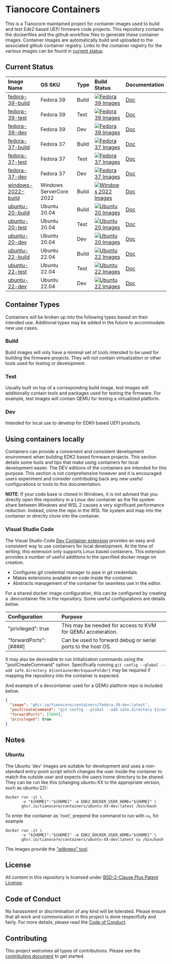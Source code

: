 # Tianocore Containers

This is a Tianocore maintained project for container images used to build and
test Edk2 based UEFI firmware code projects. This repository contains the
dockerfiles and the github workflow files to generate these container images.
Container images are automatically build and uploaded to the associated github
container registry. Links to the container registry for the various images can
be found in [current status](#Current-Status).

## Current Status

| Image Name                                                                                                   | OS SKU                  | Type  | Build Status                                                                                                                                                                                 | Documentation                 |
| :---------                                                                                                   | :-----                  | :---  | :-----------                                                                                                                                                                                 | :----                         |
| [fedora-39-build](https://github.com/tianocore/containers/pkgs/container/containers%2Ffedora-39-build)       | Fedora 39               | Build | [![Fedora 39 Images](https://github.com/tianocore/containers/actions/workflows/Fedora-39.yaml/badge.svg)](https://github.com/tianocore/containers/actions/workflows/Fedora-39.yaml)          | [Doc](Fedora-39/Readme.md)    |
| [fedora-39-test](https://github.com/tianocore/containers/pkgs/container/containers%2Ffedora-39-test)         | Fedora 39               | Test  | [![Fedora 39 Images](https://github.com/tianocore/containers/actions/workflows/Fedora-39.yaml/badge.svg)](https://github.com/tianocore/containers/actions/workflows/Fedora-39.yaml)          | [Doc](Fedora-39/Readme.md)    |
| [fedora-39-dev](https://github.com/tianocore/containers/pkgs/container/containers%2Ffedora-39-dev)           | Fedora 39               | Dev   | [![Fedora 39 Images](https://github.com/tianocore/containers/actions/workflows/Fedora-39.yaml/badge.svg)](https://github.com/tianocore/containers/actions/workflows/Fedora-39.yaml)          | [Doc](Fedora-39/Readme.md)    |
| [fedora-37-build](https://github.com/tianocore/containers/pkgs/container/containers%2Ffedora-37-build)       | Fedora 37               | Build | [![Fedora 37 Images](https://github.com/tianocore/containers/actions/workflows/Fedora-37.yaml/badge.svg)](https://github.com/tianocore/containers/actions/workflows/Fedora-37.yaml)          | [Doc](Fedora-37/Readme.md)    |
| [fedora-37-test](https://github.com/tianocore/containers/pkgs/container/containers%2Ffedora-37-test)         | Fedora 37               | Test  | [![Fedora 37 Images](https://github.com/tianocore/containers/actions/workflows/Fedora-37.yaml/badge.svg)](https://github.com/tianocore/containers/actions/workflows/Fedora-37.yaml)          | [Doc](Fedora-37/Readme.md)    |
| [fedora-37-dev](https://github.com/tianocore/containers/pkgs/container/containers%2Ffedora-37-dev)           | Fedora 37               | Dev   | [![Fedora 37 Images](https://github.com/tianocore/containers/actions/workflows/Fedora-37.yaml/badge.svg)](https://github.com/tianocore/containers/actions/workflows/Fedora-37.yaml)          | [Doc](Fedora-37/Readme.md)    |
| [windows-2022-build](https://github.com/tianocore/containers/pkgs/container/containers%2Fwindows-2022-build) | Windows ServerCore 2022 | Build | [![Windows 2022 Images](https://github.com/tianocore/containers/actions/workflows/Windows-2022.yaml/badge.svg)](https://github.com/tianocore/containers/actions/workflows/Windows-2022.yaml) | [Doc](Windows-2022/Readme.md) |
| [ubuntu-20-build](https://github.com/tianocore/containers/pkgs/container/containers%2Fubuntu-20-build)       | Ubuntu 20.04            | Build | [![Ubuntu 20 Images](https://github.com/tianocore/containers/actions/workflows/Ubuntu-20.yaml/badge.svg)](https://github.com/tianocore/containers/actions/workflows/Ubuntu-20.yaml)          | [Doc](Ubuntu-20/Readme.md)    |
| [ubuntu-20-test](https://github.com/tianocore/containers/pkgs/container/containers%2Fubuntu-20-test)         | Ubuntu 20.04            | Test  | [![Ubuntu 20 Images](https://github.com/tianocore/containers/actions/workflows/Ubuntu-20.yaml/badge.svg)](https://github.com/tianocore/containers/actions/workflows/Ubuntu-20.yaml)          | [Doc](Ubuntu-20/Readme.md)    |
| [ubuntu-20-dev](https://github.com/tianocore/containers/pkgs/container/containers%2Fubuntu-20-dev)           | Ubuntu 20.04            | Dev   | [![Ubuntu 20 Images](https://github.com/tianocore/containers/actions/workflows/Ubuntu-20.yaml/badge.svg)](https://github.com/tianocore/containers/actions/workflows/Ubuntu-20.yaml)          | [Doc](Ubuntu-20/Readme.md)    |
| [ubuntu-22-build](https://github.com/tianocore/containers/pkgs/container/containers%2Fubuntu-22-build)       | Ubuntu 22.04            | Build | [![Ubuntu 22 Images](https://github.com/tianocore/containers/actions/workflows/Ubuntu-22.yaml/badge.svg)](https://github.com/tianocore/containers/actions/workflows/Ubuntu-22.yaml)          | [Doc](Ubuntu-22/Readme.md)    |
| [ubuntu-22-test](https://github.com/tianocore/containers/pkgs/container/containers%2Fubuntu-22-test)         | Ubuntu 22.04            | Test  | [![Ubuntu 22 Images](https://github.com/tianocore/containers/actions/workflows/Ubuntu-22.yaml/badge.svg)](https://github.com/tianocore/containers/actions/workflows/Ubuntu-22.yaml)          | [Doc](Ubuntu-22/Readme.md)    |
| [ubuntu-22-dev](https://github.com/tianocore/containers/pkgs/container/containers%2Fubuntu-22-dev)           | Ubuntu 22.04            | Dev   | [![Ubuntu 22 Images](https://github.com/tianocore/containers/actions/workflows/Ubuntu-22.yaml/badge.svg)](https://github.com/tianocore/containers/actions/workflows/Ubuntu-22.yaml)          | [Doc](Ubuntu-22/Readme.md)    |

## Container Types

Containers will be broken up into the following types based on their intended
use. Additional types may be added in the future to accommodate new use cases.

### Build

Build images will only have a minimal set of tools intended to be used for
building the firmware projects. They will not contain virtualization or other
tools used for testing or development.

### Test

Usually built on top of a corresponding build image, test images will additionally
contain tools and packages used for testing the firmware. For example, test images
will contain QEMU for testing a virtualized platform.

### Dev

Intended for local use to develop for EDKII based UEFI products.

## Using containers locally

Containers can provide a convenient and consistent development environment when building
EDK2 based firmware projects. This section details some tools and tips that make
using containers for local development easier. The DEV editions of the containers
are intended for this purpose. This section is not comprehensive however and it
is encouraged users experiment and consider contributing back any new useful
configurations or tools to this documentation.

__NOTE__: If your code base is cloned in Windows, it is not advised that you directly
open this repository in a Linux dev container as the file system share between Windows
and WSL 2 causes a very significant performance reduction. Instead, clone the
repo in the WSL file system and map into the container or directly clone into the
container.

### Visual Studio Code

The Visual Studio Code [Dev Container extension](https://code.visualstudio.com/docs/devcontainers/containers)
provides an easy and consistent way to use containers for local development. At
the time of writing, this extension only supports Linux based containers. This
extension provides a number of useful additions to the specified docker image on
creation.

- Configures git credential manager to pipe in git credentials.
- Makes extensions available on code inside the container.
- Abstracts management of the container for seamless use in the editor.

For a shared docker image configuration, this can be configured by creating a
.devcontainer file in the repository. Some useful configurations are details below.

| Configuration          | Purpose |
| :------------          | :------ |
| "privileged": true     | This may be needed for access to KVM for QEMU acceleration.  |
| "forwardPorts": [####] | Can be used to forward debug or serial ports to the host OS. |

It may also be desireable to run initialization commands using the "postCreateCommand"
option. Specifically running `git config --global --add safe.directory ${containerWorkspaceFolder}`
may be required if mapping the repository into the container is expected.

And example of a devcontainer used for a QEMU platform repo is included below.

```json
{
  "image": "ghcr.io/tianocore/containers/fedora-39-dev:latest",
  "postCreateCommand": "git config --global --add safe.directory ${containerWorkspaceFolder} && pip install --upgrade -r pip-requirements.txt",
  "forwardPorts": [5000],
  "privileged": true
}
```

## Notes

### Ubuntu

The Ubuntu 'dev' images are suitable for development and uses a non-standard entry-point
script which changes the user inside the container to match the outside user
and expects the users home directory to be shared.
They can be run like this (changing ubuntu-XX to the appropriate version, such as ubuntu-22):

```
docker run -it \
       -v "${HOME}":"${HOME}" -e EDK2_DOCKER_USER_HOME="${HOME}" \
       ghcr.io/tianocore/containers/ubuntu-XX-dev:latest /bin/bash
```

To enter the container as 'root', prepend the command to run with `su`, for example

```
docker run -it \
       -v "${HOME}":"${HOME}" -e EDK2_DOCKER_USER_HOME="${HOME}" \
       ghcr.io/tianocore/containers/ubuntu-XX-dev:latest su /bin/bash
```

The images provide the ["edkrepo" tool](https://github.com/tianocore/edk2-edkrepo).

## License

All content in this repository is licensed under [BSD-2-Clause Plus Patent
License](LICENSE).

## Code of Conduct

No harassment or discrimination of any kind will be tolerated. Please ensure that
all work and communication in this project is done respectfully and fairly. For
more details, please read the [Code of Conduct](CODE_OF_CONDUCT.md).

## Contributing

This project welcomes all types of contributions. Please see the [contributing document](CONTRIBUTING.md)
to get started.
